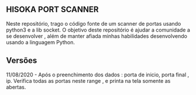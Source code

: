 ## HISOKA PORT SCANNER

Neste repositório, trago o código fonte de um scanner de portas usando python3 e a lib socket.
O objetivo deste repositório é ajudar a comunidade a se desenvolver , além de manter afiada minhas habilidades desenvolvendo usando a linguagem Python.

## Versões

11/08/2020 - Após o preenchimento dos dados : porta de inicio, porta final , ip. Verifica todas as portas neste range , e printa na tela somente as abertas.

